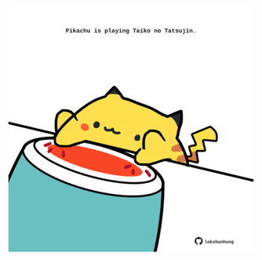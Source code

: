 <!-- built at 03/01/2024, 17:00:46 UTC -->
<p align="center">
  <img width="500" height="500" src="./ReadmeImage.svg">
</p>
